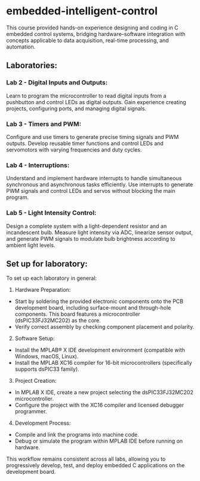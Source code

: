 # embedded-intelligent-control
This course provided hands-on experience designing and coding in C embedded control systems, bridging hardware–software integration with concepts applicable to data acquisition, real-time processing, and automation. 

## Laboratories: 
### Lab 2 - Digital Inputs and Outputs: 
Learn to program the microcontroller to read digital inputs from a pushbutton and control LEDs as digital outputs. Gain experience creating projects, configuring ports, and managing digital signals.

### Lab 3 - Timers and PWM: 
Configure and use timers to generate precise timing signals and PWM outputs. Develop reusable timer functions and control LEDs and servomotors with varying frequencies and duty cycles.

### Lab 4 - Interruptions: 
Understand and implement hardware interrupts to handle simultaneous synchronous and asynchronous tasks efficiently. Use interrupts to generate PWM signals and control LEDs and servos without blocking the main program.

### Lab 5 - Light Intensity Control: 
Design a complete system with a light-dependent resistor and an incandescent bulb. Measure light intensity via ADC, linearize sensor output, and generate PWM signals to modulate bulb brightness according to ambient light levels.

## Set up for laboratory:
To set up each laboratory in general:

1. Hardware Preparation:
* Start by soldering the provided electronic components onto the PCB development board, including surface-mount and through-hole components. This board features a microcontroller (dsPIC33FJ32MC202) as the core.
* Verify correct assembly by checking component placement and polarity.

2. Software Setup:
* Install the MPLAB® X IDE development environment (compatible with Windows, macOS, Linux).
* Install the MPLAB XC16 compiler for 16-bit microcontrollers (specifically supports dsPIC33 family).

3. Project Creation:
* In MPLAB X IDE, create a new project selecting the dsPIC33FJ32MC202 microcontroller.
* Configure the project with the XC16 compiler and licensed debugger programmer.

4. Development Process:
* Compile and link the programs into machine code.
* Debug or simulate the program within MPLAB IDE before running on hardware.

This workflow remains consistent across all labs, allowing you to progressively develop, test, and deploy embedded C applications on the development board.
